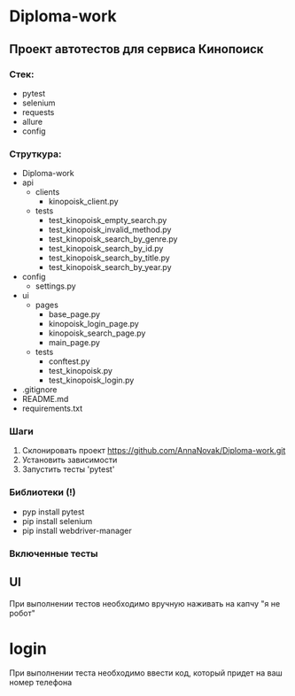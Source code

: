 # Diploma-work

## Проект автотестов для сервиса Кинопоиск

### Стек:
- pytest
- selenium
- requests
- allure
- config

### Струткура:
-   Diploma-work
  - api
    - clients
        - kinopoisk_client.py
    - tests
      - test_kinopoisk_empty_search.py
      - test_kinopoisk_invalid_method.py
      - test_kinopoisk_search_by_genre.py
      - test_kinopoisk_search_by_id.py
      - test_kinopoisk_search_by_title.py
      - test_kinopoisk_search_by_year.py
  - config
      - settings.py
  - ui
    - pages
       - base_page.py
       - kinopoisk_login_page.py
       - kinopoisk_search_page.py
       - main_page.py
    - tests
       - conftest.py
       - test_kinopoisk.py
       - test_kinopoisk_login.py
   - .gitignore
   - README.md
   - requirements.txt

### Шаги
1. Склонировать проект https://github.com/AnnaNovak/Diploma-work.git
2. Установить зависимости
3. Запустить тесты 'pytest'

### Библиотеки (!)
- pyp install pytest
- pip install selenium
- pip install webdriver-manager

### Включенные тесты
## UI 
При выполнении тестов необходимо вручную наживать на капчу "я не робот"
# login
При выполнении теста необходимо ввести код, который придет на ваш номер телефона